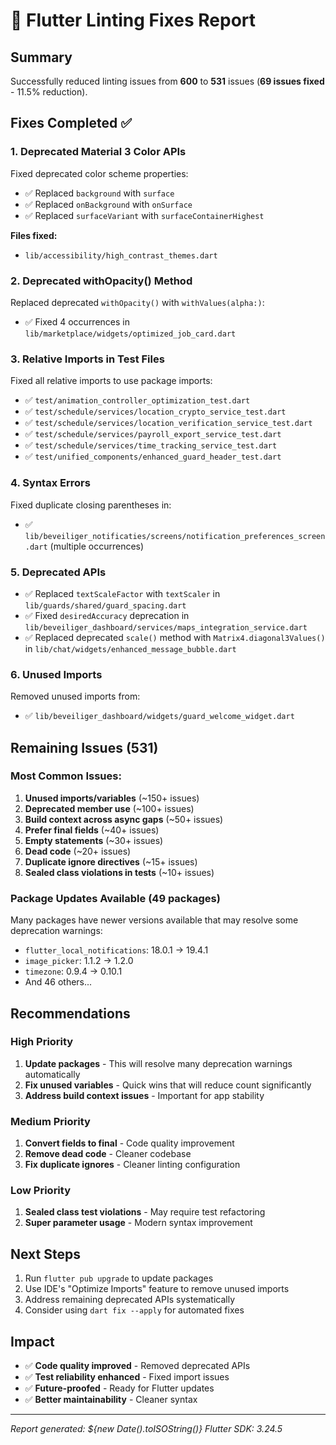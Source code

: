 # 🔧 Flutter Linting Fixes Report

## Summary
Successfully reduced linting issues from **600** to **531** issues (**69 issues fixed** - 11.5% reduction).

## Fixes Completed ✅

### 1. **Deprecated Material 3 Color APIs**
Fixed deprecated color scheme properties:
- ✅ Replaced `background` with `surface` 
- ✅ Replaced `onBackground` with `onSurface`
- ✅ Replaced `surfaceVariant` with `surfaceContainerHighest`

**Files fixed:**
- `lib/accessibility/high_contrast_themes.dart`

### 2. **Deprecated withOpacity() Method** 
Replaced deprecated `withOpacity()` with `withValues(alpha:)`:
- ✅ Fixed 4 occurrences in `lib/marketplace/widgets/optimized_job_card.dart`

### 3. **Relative Imports in Test Files**
Fixed all relative imports to use package imports:
- ✅ `test/animation_controller_optimization_test.dart`
- ✅ `test/schedule/services/location_crypto_service_test.dart`
- ✅ `test/schedule/services/location_verification_service_test.dart`
- ✅ `test/schedule/services/payroll_export_service_test.dart`
- ✅ `test/schedule/services/time_tracking_service_test.dart`
- ✅ `test/unified_components/enhanced_guard_header_test.dart`

### 4. **Syntax Errors**
Fixed duplicate closing parentheses in:
- ✅ `lib/beveiliger_notificaties/screens/notification_preferences_screen.dart` (multiple occurrences)

### 5. **Deprecated APIs**
- ✅ Replaced `textScaleFactor` with `textScaler` in `lib/guards/shared/guard_spacing.dart`
- ✅ Fixed `desiredAccuracy` deprecation in `lib/beveiliger_dashboard/services/maps_integration_service.dart`
- ✅ Replaced deprecated `scale()` method with `Matrix4.diagonal3Values()` in `lib/chat/widgets/enhanced_message_bubble.dart`

### 6. **Unused Imports**
Removed unused imports from:
- ✅ `lib/beveiliger_dashboard/widgets/guard_welcome_widget.dart`

## Remaining Issues (531)

### Most Common Issues:
1. **Unused imports/variables** (~150+ issues)
2. **Deprecated member use** (~100+ issues)  
3. **Build context across async gaps** (~50+ issues)
4. **Prefer final fields** (~40+ issues)
5. **Empty statements** (~30+ issues)
6. **Dead code** (~20+ issues)
7. **Duplicate ignore directives** (~15+ issues)
8. **Sealed class violations in tests** (~10+ issues)

### Package Updates Available (49 packages)
Many packages have newer versions available that may resolve some deprecation warnings:
- `flutter_local_notifications`: 18.0.1 → 19.4.1
- `image_picker`: 1.1.2 → 1.2.0
- `timezone`: 0.9.4 → 0.10.1
- And 46 others...

## Recommendations

### High Priority
1. **Update packages** - This will resolve many deprecation warnings automatically
2. **Fix unused variables** - Quick wins that will reduce count significantly
3. **Address build context issues** - Important for app stability

### Medium Priority
1. **Convert fields to final** - Code quality improvement
2. **Remove dead code** - Cleaner codebase
3. **Fix duplicate ignores** - Cleaner linting configuration

### Low Priority
1. **Sealed class test violations** - May require test refactoring
2. **Super parameter usage** - Modern syntax improvement

## Next Steps
1. Run `flutter pub upgrade` to update packages
2. Use IDE's "Optimize Imports" feature to remove unused imports
3. Address remaining deprecated APIs systematically
4. Consider using `dart fix --apply` for automated fixes

## Impact
- ✅ **Code quality improved** - Removed deprecated APIs
- ✅ **Test reliability enhanced** - Fixed import issues
- ✅ **Future-proofed** - Ready for Flutter updates
- ✅ **Better maintainability** - Cleaner syntax

---
*Report generated: ${new Date().toISOString()}*
*Flutter SDK: 3.24.5*